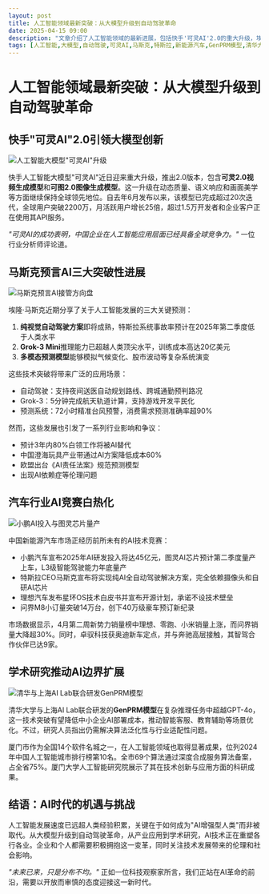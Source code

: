 ```yaml
---
layout: post
title: 人工智能领域最新突破：从大模型升级到自动驾驶革命
date: 2025-04-15 09:00
description: "文章介绍了人工智能领域的最新进展，包括快手'可灵AI'2.0的重大升级，埃隆·马斯克关于AI发展的三大预测，以及中国新能源汽车市场的AI技术竞赛。此外，还提到了清华大学与上海AI Lab联合研发的GenPRM模型在复杂推理任务中的突破，以及厦门市在人工智能领域的成果。文章最后强调了AI技术对各行各业的深远影响，呼吁积极拥抱变革并关注伦理和社会问题。"
tags: [人工智能,大模型,自动驾驶,可灵AI,马斯克,特斯拉,新能源汽车,GenPRM模型,清华大学,厦门市]
---
```


# 人工智能领域最新突破：从大模型升级到自动驾驶革命

## 快手"可灵AI"2.0引领大模型创新

![人工智能大模型"可灵AI"升级](https://s.coze.cn/t/dMCyFwSYkcI/ "可灵AI 2.0版本发布")

快手人工智能大模型"可灵AI"近日迎来重大升级，推出2.0版本，包含**可灵2.0视频生成模型**和**可图2.0图像生成模型**。这一升级在动态质量、语义响应和画面美学等方面继续保持全球领先地位。自去年6月发布以来，该模型已完成超过20次迭代，全球用户突破2200万，月活跃用户增长25倍，超过1.5万开发者和企业客户正在使用其API服务。

*"可灵AI的成功表明，中国企业在人工智能应用层面已经具备全球竞争力。"* 一位行业分析师评论道。

## 马斯克预言AI三大突破性进展

![马斯克预言AI接管方向盘](https://s.coze.cn/t/ORd5dHWp64U/ "特斯拉自动驾驶技术进展")

埃隆·马斯克近期分享了关于人工智能发展的三大关键预测：

1. **纯视觉自动驾驶方案**即将成熟，特斯拉系统事故率预计在2025年第二季度低于人类水平
2. **Grok-3 Mini**推理能力已超越人类顶尖水平，训练成本高达20亿美元
3. **多模态预测模型**能够模拟气候变化、股市波动等复杂系统演变

这些技术突破将带来广泛的应用场景：
- 自动驾驶：支持夜间送医自动规划路线、跨城通勤预判路况
- Grok-3：5分钟完成航天轨道计算，支持游戏开发平民化
- 预测系统：72小时精准台风预警，消费需求预测准确率超90%

然而，这些发展也引发了一系列行业影响和争议：
- 预计3年内80%白领工作将被AI替代
- 中国澄海玩具产业带通过AI方案降低成本60%
- 欧盟出台《AI责任法案》规范预测模型
- 出现AI依赖症等伦理问题

## 汽车行业AI竞赛白热化

![小鹏AI投入与图灵芯片量产](https://s.coze.cn/t/2oCcvJtWXPY/ "小鹏汽车AI研发进展")

中国新能源汽车市场正经历前所未有的AI技术竞赛：

- 小鹏汽车宣布2025年AI研发投入将达45亿元，图灵AI芯片预计第二季度量产上车，L3级智能驾驶能力年底量产
- 特斯拉CEO马斯克宣布将实现纯AI全自动驾驶解决方案，完全依赖摄像头和自研AI芯片
- 理想汽车发布星环OS技术白皮书并宣布开源计划，承诺不设技术壁垒
- 问界M8小订量突破14万台，创下40万级豪车预订新纪录

市场数据显示，4月第二周新势力销量榜中理想、零跑、小米销量上涨，而问界销量大降超30%。同时，卓驭科技获奥迪新车定点，并与奔驰高层接触，其智驾合作伙伴已达9家。

## 学术研究推动AI边界扩展

![清华与上海AI Lab联合研发GenPRM模型](https://s.coze.cn/t/PnfT7AGQsVo/ "GenPRM模型技术突破")

清华大学与上海AI Lab联合研发的**GenPRM模型**在复杂推理任务中超越GPT-4o，这一技术突破有望降低中小企业AI部署成本，推动智能客服、教育辅助等场景优化。不过，研究人员指出仍需解决算法泛化性与行业适配性问题。

厦门市作为全国14个软件名城之一，在人工智能领域也取得显著成果，位列2024年中国人工智能城市排行榜第10名。全市69个算法通过深度合成服务算法备案，占全省75%。厦门大学人工智能研究院展示了其在技术创新与应用方面的科研成果。

## 结语：AI时代的机遇与挑战

人工智能发展速度已远超人类经验积累，关键在于如何成为"AI增强型人类"而非被取代。从大模型升级到自动驾驶革命，从产业应用到学术研究，AI技术正在重塑各行各业。企业和个人都需要积极拥抱这一变革，同时关注技术发展带来的伦理和社会影响。

*"未来已来，只是分布不均。"* 正如一位科技观察家所言，我们正站在AI革命的前沿，需要以开放而审慎的态度迎接这一新时代。

